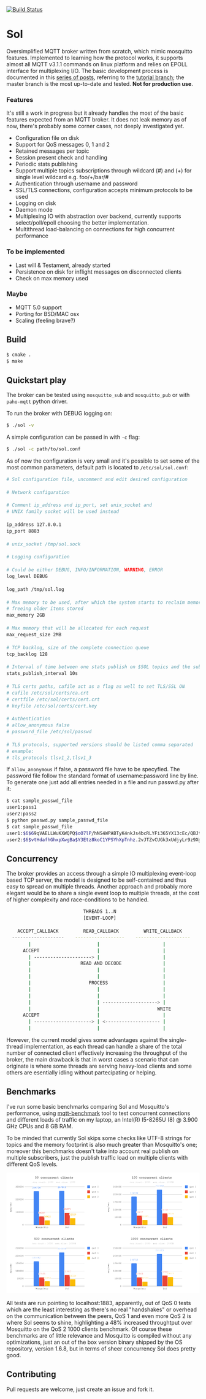 [![Build Status](https://travis-ci.org/codepr/sol.svg?branch=master)](https://travis-ci.org/codepr/sol)

Sol
===

Oversimplified MQTT broker written from scratch, which mimic mosquitto
features. Implemented to learning how the protocol works, it supports
almost all MQTT v3.1.1 commands on linux platform and relies on EPOLL interface
for multiplexing I/O. The basic development process is documented in this
[series of posts](https://codepr.github.io/posts/sol-mqtt-broker), referring to
the [tutorial branch](https://github.com/codepr/sol/tree/tutorial); the master
branch is the most up-to-date and tested.
**Not for production use**.

### Features

It's still a work in progress but it already handles the most of the basic
features expected from an MQTT broker. It does not leak memory as of now,
there's probably some corner cases, not deeply investigated yet.

- Configuration file on disk
- Support for QoS messages 0, 1 and 2
- Retained messages per topic
- Session present check and handling
- Periodic stats publishing
- Support multiple topics subscriptions through wildcard (#) and (+) for single
  level wildcard e.g. foo/+/bar/#
- Authentication through username and password
- SSL/TLS connections, configuration accepts minimum protocols to be used
- Logging on disk
- Daemon mode
- Multiplexing IO with abstraction over backend, currently supports
  select/poll/epoll choosing the better implementation.
- Multithread load-balancing on connections for high concurrent performance

### To be implemented

- Last will & Testament, already started
- Persistence on disk for inflight messages on disconnected clients
- Check on max memory used

### Maybe

- MQTT 5.0 support
- Porting for BSD/MAC osx
- Scaling (feeling brave?)

## Build

```sh
$ cmake .
$ make
```

## Quickstart play

The broker can be tested using `mosquitto_sub` and `mosquitto_pub` or with
`paho-mqtt` python driver.

To run the broker with DEBUG logging on:

```sh
$ ./sol -v
```

A simple configuration can be passed in with `-c` flag:

```sh
$ ./sol -c path/to/sol.conf
```

As of now the configuration is very small and it's possible to set some of the
most common parameters, default path is located to `/etc/sol/sol.conf`:

```sh
# Sol configuration file, uncomment and edit desired configuration

# Network configuration

# Comment ip_address and ip_port, set unix_socket and
# UNIX family socket will be used instead

ip_address 127.0.0.1
ip_port 8883

# unix_socket /tmp/sol.sock

# Logging configuration

# Could be either DEBUG, INFO/INFORMATION, WARNING, ERROR
log_level DEBUG

log_path /tmp/sol.log

# Max memory to be used, after which the system starts to reclaim memory by
# freeing older items stored
max_memory 2GB

# Max memory that will be allocated for each request
max_request_size 2MB

# TCP backlog, size of the complete connection queue
tcp_backlog 128

# Interval of time between one stats publish on $SOL topics and the subsequent
stats_publish_interval 10s

# TLS certs paths, cafile act as a flag as well to set TLS/SSL ON
# cafile /etc/sol/certs/ca.crt
# certfile /etc/sol/certs/cert.crt
# keyfile /etc/sol/certs/cert.key

# Authentication
# allow_anonymous false
# password_file /etc/sol/passwd

# TLS protocols, supported versions should be listed comma separated
# example:
# tls_protocols tlsv1_2,tlsv1_3
```

If `allow_anonymous` if false, a password file have to be specyfied. The
password file follow the standard format of username:password line by line.
To generate one just add all entries needed in a file and run passwd.py after
it:

```sh
$ cat sample_passwd_file
user1:pass1
user2:pass2
$ python passwd.py sample_passwd_file
$ cat sample_passwd_file
user1:$6$69qVAELLWuKXWQPQ$oO7lP/hNS4WPABTyK4nkJs4bcRLYFi365YX13cEc/QBJtQgqf2d5rOIUdqoUin.YVGXC3OXY9MSz7Z66ZDkCW/
user2:$6$vtHdafhGhxpXwgBa$Y3Etz8koC1YPSYhXpTnhz.2vJTZvCUGk3xUdjyLr9z9XgE8asNwfYDRLIKN4Apz48KKwKz0YntjHsPRiE6r3g/
```

## Concurrency

The broker provides an access through a simple IO multiplexing event-loop based
TCP server, the model is designed to be self-contained and thus easy to spread
on multiple threads. Another approach and probably more elegant would be to
share a single event loop to multiple threads, at the cost of higher complexity
and race-conditions to be handled.

```sh
                            THREADS 1..N
                            [EVENT-LOOP]

    ACCEPT_CALLBACK         READ_CALLBACK         WRITE_CALLBACK
  -------------------    ------------------    --------------------
        |                        |                       |
      ACCEPT                     |                       |
        | ---------------------> |                       |
        |                  READ AND DECODE               |
        |                        |                       |
        |                        |                       |
        |                     PROCESS                    |
        |                        |                       |
        |                        |                       |
        |                        | --------------------> |
        |                        |                     WRITE
      ACCEPT                     |                       |
        | ---------------------> | <-------------------- |
        |                        |                       |

```

However, the current model gives some advantages against the single-thread
implementation, as each thread can handle a share of the total number of
connected client effectively increasing the throughput of the broker, the
main drawback is that in worst cases a scenario that can originate is where some
threads are serving heavy-load clients and some others are esentially idling
without partecipating or helping.

## Benchmarks

I've run some basic benchmarks comparing Sol and Mosquitto's performance, using
[mqtt-benchmark](https://github.com/krylovsk/mqtt-benchmark) tool to test
concurrent connections and different loads of traffic on my laptop, an
Intel(R) I5-8265U (8) @ 3.900 GHz CPUs and 8 GB RAM.

To be minded that currently Sol skips some checks like UTF-8 strings for topics
and the memory footprint is also much greater than Mosquitto's one; moreover
this benchmarks doesn't take into account real publish on multiple subscribers,
just the publish traffic load on multiple clients with different QoS levels.

![MQTT mosquitto vs sol comparison](MQTTcomparison.png)

All tests are run pointing to localhost:1883, apparently, out of QoS 0 tests
which are the least interesting as there's no real "handshakes" or overhead on
the communication between the peers, QoS 1 and even more QoS 2 is where Sol
seems to shine, highlighting a 48% increased throughtput over Mosquitto on the
QoS 2 1000 clients benchmark.
Of course these benchmarks are of little relevance and Mosquitto is compiled
without any optimizations, just an out of the box version binary shipped by
the OS repository, version 1.6.8, but in terms of sheer concurrency Sol does
pretty good.

## Contributing

Pull requests are welcome, just create an issue and fork it.
